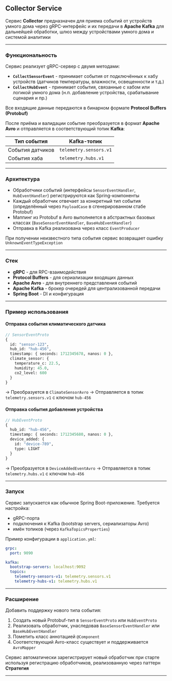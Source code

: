 ## Collector Service

Сервис **Collector** предназначен для приема событий от устройств умного дома через gRPC-интерфейс и их передачи 
в **Apache Kafka** для дальнейшей обработки, шлюз между устройствами умного дома и системой аналитики

---

### Функциональность

Сервис реализует gRPC-сервер с двумя методами:

- **`CollectSensorEvent`** - принимает события от подключённых к хабу устройств (датчиков температуры, влажности, 
освещенности и т.д.)
- **`CollectHubEvent`** - принимает события, связанные с хабом или логикой умного дома (н.п. добавление устройства, 
срабатывание сценария и пр.)

Все входящие данные передаются в бинарном формате **Protocol Buffers (Protobuf)**

После приёма и валидации событие преобразуется в формат **Apache Avro** и отправляется в соответствующий топик **Kafka**:

| Тип события       | Kafka-топик               |
|-------------------|---------------------------|
| События датчиков  | `telemetry.sensors.v1`    |
| События хаба      | `telemetry.hubs.v1`       |

---

### Архитектура

- Обработчики событий (интерфейсы `SensorEventHandler`, `HubEventHandler`) регистрируются как Spring-компоненты
- Каждый обработчик отвечает за конкретный тип события (определённый через `PayloadCase` в сгенерированном стабе 
Protobuf)
- Маппинг из Protobuf в Avro выполняется в абстрактных базовых классах (`BaseSensorEventHandler`, 
`BaseHubEventHandler`)
- Отправка в Kafka реализована через класс `EventProducer`

При получении неизвестного типа события сервис возвращает ошибку `UnknownEventTypeException`

---

### Стек

- **gRPC** - для RPC-взаимодействия
- **Protocol Buffers** - для сериализации входящих данных
- **Apache Avro** - для внутреннего представления событий
- **Apache Kafka** - брокер очередей для централизованной передачи
- **Spring Boot** - DI и конфигурация

---

### Пример использования

#### Отправка события климатического датчика

```protobuf
// SensorEventProto
{
  id: "sensor-123",
  hub_id: "hub-456",
  timestamp: { seconds: 1712345678, nanos: 0 },
  climate_sensor: {
    temperature_c: 22.5,
    humidity: 45.0,
    co2_level: 600
  }
}
```

-> Преобразуется в `ClimateSensorAvro` -> Отправляется в топик `telemetry.sensors.v1` с ключом `hub-456`

#### Отправка события добавления устройства

```protobuf
// HubEventProto
{
  hub_id: "hub-456",
  timestamp: { seconds: 1712345680, nanos: 0 },
  device_added: {
    id: "device-789",
    type: LIGHT
  }
}
```

-> Преобразуется в `DeviceAddedEventAvro` -> Отправляется в топик `telemetry.hubs.v1` с ключом `hub-456`

---

### Запуск

Сервис запускается как обычное Spring Boot-приложение. Требуется настройка:

- gRPC-порта
- подключения к Kafka (bootstrap servers, сериализаторы Avro)
- имён топиков (через `KafkaTopicsProperties`)

Пример конфигурации в `application.yml`:

```yaml
grpc:
  port: 9090

kafka:
  bootstrap-servers: localhost:9092
  topics:
    telemetry-sensors-v1: telemetry.sensors.v1
    telemetry-hubs-v1: telemetry.hubs.v1
```

---

### Расширение

Добавить поддержку нового типа события:

1. Создать новый Protobuf-тип в `SensorEventProto` или `HubEventProto`
2. Реализовать обработчик, унаследовав `BaseSensorEventHandler` или `BaseHubEventHandler`
3. Пометить класс аннотацией `@Component`
4. Соответствующий Avro-класс существует и поддерживается `AvroMapper`

Сервис автоматически зарегистрирует новый обработчик при старте используя регистрацию обработчиков, реализованную 
через паттерн **Стратегия**

---

